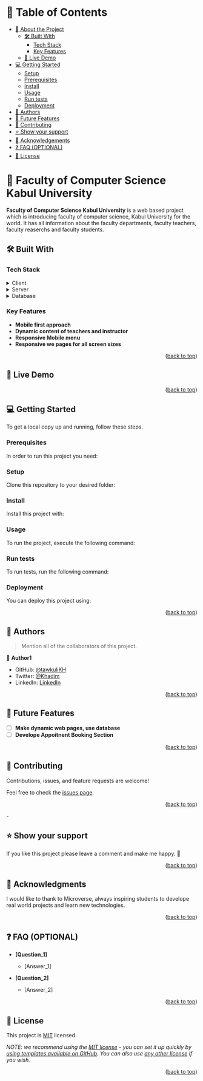 <a name="readme-top"></a>

<!--
HOW TO USE:
This is an example of how you may give instructions on setting up your project locally.

Modify this file to match your project and remove sections that don't apply.

REQUIRED SECTIONS:
- Table of Contents
- About the Project
  - Built With
  - Live Demo
- Getting Started
- Authors
- Future Features
- Contributing
- Show your support
- Acknowledgements
- License

OPTIONAL SECTIONS:
- FAQ

After you're finished please remove all the comments and instructions!
-->

<div align="center">

</div>

<!-- TABLE OF CONTENTS -->

# 📗 Table of Contents

- [📖 About the Project](#about-project)
  - [🛠 Built With](#built-with)
    - [Tech Stack](#tech-stack)
    - [Key Features](#key-features)
  - [🚀 Live Demo](#live-demo)
- [💻 Getting Started](#getting-started)
  - [Setup](#setup)
  - [Prerequisites](#prerequisites)
  - [Install](#install)
  - [Usage](#usage)
  - [Run tests](#run-tests)
  - [Deployment](#triangular_flag_on_post-deployment)
- [👥 Authors](#authors)
- [🔭 Future Features](#future-features)
- [🤝 Contributing](#contributing)
- [⭐️ Show your support](#support)
- [🙏 Acknowledgements](#acknowledgements)
- [❓ FAQ (OPTIONAL)](#faq)
- [📝 License](#license)

<!-- PROJECT DESCRIPTION -->

# 📖 Faculty of Computer Science Kabul University <a name="about-project"></a>

**Faculty of Computer Science Kabul University** is a web based project which is introducing faculty of computer science, Kabul University for the world.
It has all information about the faculty departments, faculty teachers, faculty reaserchs and faculty students.

## 🛠 Built With <a name="built-with"></a>

### Tech Stack <a name="tech-stack"></a>

<details>
  <summary>Client</summary>
  <ul>
    <li><a >HTML, CSS, Bootstrap, Javascript</a></li>
  </ul>
</details>

<details>
  <summary>Server</summary>
  <ul>
    <li><a></a></li>
  </ul>
</details>

<details>
<summary>Database</summary>
  <ul>
    <li><a></a></li>
  </ul>
</details>

<!-- Features -->

### Key Features <a name="key-features"></a>

- **Mobile first approach**
- **Dynamic content of teachers and instructor**
- **Responsive Mobile menu**
- **Responsive we pages for all screen sizes**

<p align="right">(<a href="#readme-top">back to top</a>)</p>

<!-- LIVE DEMO -->

## 🚀 Live Demo <a href="" name="live-demo"></a>

<!-- > Add a link to your deployed project.

- [Live Demo Link](https://tawakuliKH.github.io/Computer-Science-Ffaculty-Kabul-University) -->

<p align="right">(<a href="#readme-top">back to top</a>)</p>

<!-- GETTING STARTED -->

## 💻 Getting Started <a name="getting-started"></a>


To get a local copy up and running, follow these steps.

### Prerequisites

In order to run this project you need:

<!--
Example command:

```sh
 gem install rails
```
 -->

### Setup

Clone this repository to your desired folder:

<!--
Example commands:

```sh
  cd my-folder
  git clone git@github.com:myaccount/my-project.git
```
--->

### Install

Install this project with:

<!--
Example command:

```sh
  cd my-project
  gem install
```
--->

### Usage

To run the project, execute the following command:


<!--
Example command:

```sh
  rails server
```
--->

### Run tests

To run tests, run the following command:

<!--
Example command:

```sh
  bin/rails test test/models/article_test.rb
```
--->

### Deployment

You can deploy this project using:

<!--
Example:

```sh

```
 -->

<p align="right">(<a href="#readme-top">back to top</a>)</p>

<!-- AUTHORS -->

## 👥 Authors <a name="authors"></a>

> Mention all of the collaborators of this project.

👤 **Author1**

- GitHub: [@tawkuliKH](https://github.com/tawakuliKH)
- Twitter: [@Khadim]([https://twitter.com/twitterhandle](https://twitter.com/KhadimTawakuli))
- LinkedIn: [LinkedIn]([https://linkedin.com/in/linkedinhandle](https://www.linkedin.com/in/morteza-tawakuli-904818170))


<p align="right">(<a href="#readme-top">back to top</a>)</p>

<!-- FUTURE FEATURES -->

## 🔭 Future Features <a name="future-features"></a>


- [ ] **Make dynamic web pages, use database**
- [ ] **Develope Appoitnent Booking Section**

<p align="right">(<a href="#readme-top">back to top</a>)</p>

<!-- CONTRIBUTING -->

## 🤝 Contributing <a name="contributing"></a>

Contributions, issues, and feature requests are welcome!

Feel free to check the [issues page](https://github.com/tawakuliKH/Computer-Science-Faculty-Kabul-University/issues).

<p align="right">(<a href="#readme-top">back to top</a>)</p>

<!-- SUPPORT -->-

## ⭐️ Show your support <a name="support"></a>


If you like this project please leave a comment and make me happy. 🐤

<p align="right">(<a href="#readme-top">back to top</a>)</p>

<!-- ACKNOWLEDGEMENTS -->

## 🙏 Acknowledgments <a name="acknowledgements"></a>


I would like to thank to Microverse, always inspiring students to develope real world projects and learn new technologies.

<p align="right">(<a href="#readme-top">back to top</a>)</p>

<!-- FAQ (optional) -->

## ❓ FAQ (OPTIONAL) <a name="faq"></a>


- **[Question_1]**

  - [Answer_1]

- **[Question_2]**

  - [Answer_2]

<p align="right">(<a href="#readme-top">back to top</a>)</p>

<!-- LICENSE -->

## 📝 License <a name="license"></a>

This project is [MIT](./LICENSE) licensed.

_NOTE: we recommend using the [MIT license](https://choosealicense.com/licenses/mit/) - you can set it up quickly by [using templates available on GitHub](https://docs.github.com/en/communities/setting-up-your-project-for-healthy-contributions/adding-a-license-to-a-repository). You can also use [any other license](https://choosealicense.com/licenses/) if you wish._

<p align="right">(<a href="#readme-top">back to top</a>)</p>
